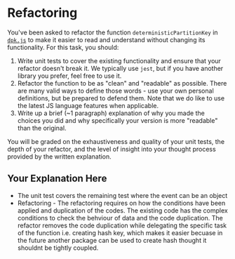 # Refactoring

You've been asked to refactor the function `deterministicPartitionKey` in [`dpk.js`](dpk.js) to make it easier to read and understand without changing its functionality. For this task, you should:

1. Write unit tests to cover the existing functionality and ensure that your refactor doesn't break it. We typically use `jest`, but if you have another library you prefer, feel free to use it.
2. Refactor the function to be as "clean" and "readable" as possible. There are many valid ways to define those words - use your own personal definitions, but be prepared to defend them. Note that we do like to use the latest JS language features when applicable.
3. Write up a brief (~1 paragraph) explanation of why you made the choices you did and why specifically your version is more "readable" than the original.

You will be graded on the exhaustiveness and quality of your unit tests, the depth of your refactor, and the level of insight into your thought process provided by the written explanation.

## Your Explanation Here

- The unit test covers the remaining test where the event can be an object
- Refactoring - The refactoring requires on how the conditions have been applied and duplication of the codes. The existing code has the complex conditions to check the behviour of data and the code duplication. The refactor removes the code duplication while delegating the specific task of the function i.e. creating hash key, which makes it easier becuase in the future another package can be used to create hash thought it shouldnt be tightly coupled.
